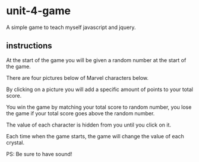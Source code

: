 # unit-4-game

A simple game to teach myself javascript and jquery.

## instructions
At the start of the game you will be given a random number at the start of the game.

There are four pictures below of Marvel characters below.
        
By clicking on a picture you will add a specific amount of points to your total score.
        
You win the game by matching your total score to random number, you lose the game if your
total score goes above the random number.
        
The value of each character is hidden from you until you click on it.
        
Each time when the game starts, the game will change the value of each crystal.

PS: Be sure to have sound!

